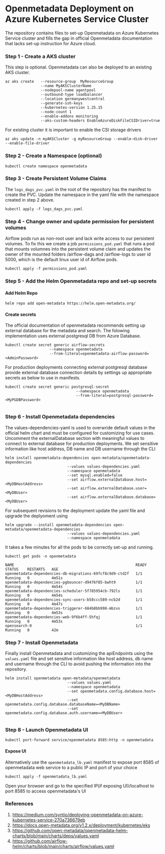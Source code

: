 
# Openmetadata Deployment on Azure Kubernetes Service Cluster
The repository contains files to set-up Openmetadata on Azure Kubernetes Service cluster and fills the gap in official Openmetadata documentation that lacks set-up instruction for Azure cloud.


### Step 1 - Create a AKS cluster
This step is optional. Openmetadata can also be deployed to an existing AKS cluster.
```azure-cli
az aks create   --resource-group  MyResourceGroup
                --name MyAKSClusterName 
                --nodepool-name agentpool 
                --outbound-type loadbalancer 
                --location germanywestcentral 
                --generate-ssh-keys 
    	        --kubernetes-version 1.25.15 
		        --node-count 1 
		        --enable-addons monitoring 
		        --aks-custom-headers EnableAzureDiskFileCSIDriver=true
```
For existing cluster it is important to enable the CSI storage drivers
```azure-cli
az aks update -n myAKSCluster -g myResourceGroup --enable-disk-driver --enable-file-driver
```

### Step 2 - Create a Namespace (optional)
```azure-cli
kubectl create namespace openmetadata
```

### Step 3 - Create Persistent Volume Claims
The `logs_dags_pvc.yaml` in the root of the repository has the manifest to create the PVC. Update the namespace in the yaml file with the namespace created in step 2 above. 
```azure-cli
kubectl apply -f logs_dags_pvc.yaml
```

### Step 4 - Change owner and update permission for persistent volumes
Airflow pods run as non-root user and lack write access to our persistent volumes. To fix this we create a job `permissions_pod.yaml` that runs a pod that mounts volumnes into the persistent volume claim and updates the owner of the mounted folders /airflow-dags and /airflow-logs to user id 5000, which is the default linux user id of Airflow pods.
```azure-cli
kubectl apply -f permissions_pod.yaml
```

### Step 5 - Add the Helm Openmetadata repo and set-up secrets
#### Add Helm Repo
``` azure-cli
helm repo add open-metadata https://helm.open-metadata.org/
```
#### Create secrets
The official documentation of openmetadata recommends setting up external database for the metadata and search. The folowing implementation uses external postgresql DB from Azure Database.

```azure-cli
kubectl create secret generic airflow-secrets 
                    --namespace openmetadata 
                    --from-literal=openmetadata-airflow-password=<AdminPassword> 
```
For production deployments connecting external postgresql database provide external database connection details by settings up appropriate secrets as below to use in manifests.

```azure-cli
kubectl create secret generic postgresql-secret
                                --namespace openmetadata
                                --from-literal=postgresql-password=<MyPGDBPassword>
 
```

### Step 6 - Install Openmetadata dependencies
The values-dependencies-yaml is used to overwride default values in the official helm chart and must be configured for customizing for use cases. Uncomment the externalDatabase section with meaningful values to connect to external database for production deployments. We set sensitive information like host address, DB name and DB username through the CLI

```azure-cli
helm install openmetadata-dependencies open-metadata/openmetadata-dependencies  
                            --values values-dependencies.yaml 
                            --namespace openmetadata 
                            --set mysql.enabled=false 
                            --set airflow.externalDatabase.host=<MyDBHostAddress> 
                            --set airflow.externalDatabase.user=<MyDBUser> 
                            --set airflow.externalDatabase.database=<MyDBUser> 

```

For subsequent revisions to the deployment update the yaml file and upgrade the deplyoment using
```azure-cli
helm upgrade --install openmetadata-dependencies open-metadata/openmetadata-dependencies 
                            --values values-dependencies.yaml 
                            --namespace openmetadata
```

It takes a few minutes for all the pods to be correctly set-up and running.
```azure-cli
kubectl get pods -n openmetadata 
```
```
NAME                                                       READY   STATUS    RESTARTS   AGE
openmetadata-dependencies-db-migrations-69fcf8c9d9-ctd2f   1/1     Running   0          4m51s
openmetadata-dependencies-pgbouncer-d9476f85-bwht9         1/1     Running   0          4m54s
openmetadata-dependencies-scheduler-5f785954cb-792ls       1/1     Running   0          4m54s
openmetadata-dependencies-sync-users-b58ccc589-ncb2d       1/1     Running   0          4m47s
openmetadata-dependencies-triggerer-684b8bb998-mbzvs       1/1     Running   0          4m53s
openmetadata-dependencies-web-9f6b4ff-5hfqj                1/1     Running   0          4m53s
opensearch-0                                               1/1     Running   0          42m

```

### Step 7 - Install Openmetadata
Finally install Openmetadata and customizing the apiEndpoints using the `values.yaml` file and set sensitive information like host address, db name and username through the CLI to avoid pushing the information into the repository.
```azure-cli
helm install openmetadata open-metadata/openmetadata    
                            --values values.yaml
                            --namespace openmetadata 
                            --set openmetadata.config.database.host=<MyDBHostAddress>
                            --set openmetadata.config.database.databaseName=<MyDBName>
                            --set openmetadata.config.database.auth.username=<MyDBUser>
                                                       
 ```
### Step 8 - Launch Openmetadata UI

```azure-cli
kubectl port-forward service/openmetadata 8585:http -n openmetadata
```
#### Expose UI 
Alternatively use the `openmetadata_lb.yaml` manifest to expose port 8585 of openmetadata web service to a public IP and port of your choice
```azure-cli
kubectl apply -f openmetadata_lb.yaml
```
Open your browser and go to the specified IP(if exposing UI)/localhost to port 8585 to access openmetadata's UI

### References
1. https://medium.com/syntio/deploying-openmetadata-on-azure-kubernetes-service-270a736679eb
2. https://docs.open-metadata.org/v1.2.x/deployment/kubernetes/eks
3. https://github.com/open-metadata/openmetadata-helm-charts/blob/main/charts/deps/values.yaml
4. https://github.com/airflow-helm/charts/blob/main/charts/airflow/values.yaml